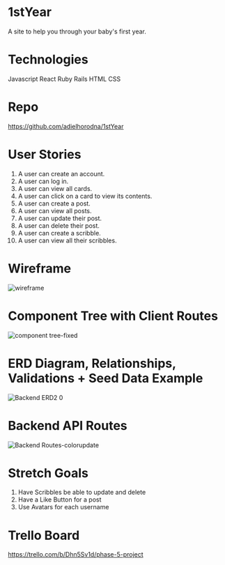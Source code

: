 # 1stYear
A site to help you through your baby's first year.


# Technologies 
Javascript React Ruby Rails HTML CSS 

# Repo 
https://github.com/adielhorodna/1stYear

# User Stories
1. A user can create an account.
2. A user can log in.
3. A user can view all cards.
4. A user can click on a card to view its contents.
5. A user can create a post.
6. A user can view all posts.
7. A user can update their post.
8. A user can delete their post.
9. A user can create a scribble.
10. A user can view all their scribbles.


# Wireframe 
![wireframe](https://user-images.githubusercontent.com/114962321/225041542-fe7d5220-c28c-4690-bd0c-818646b79a7c.png)

# Component Tree with Client Routes
![component tree-fixed](https://user-images.githubusercontent.com/114962321/225056293-3c5d3d44-2f36-4fc8-a3d0-b678f9ae91c7.png)


# ERD Diagram, Relationships, Validations + Seed Data Example
![Backend ERD2 0](https://user-images.githubusercontent.com/114962321/225156002-0bd0cfeb-429f-4f8f-b12a-99026edddfa9.png)


# Backend API Routes
![Backend Routes-colorupdate](https://user-images.githubusercontent.com/114962321/225198111-22c82609-6ec1-4798-822b-cf2aa122ee7a.png)


# Stretch Goals
1. Have Scribbles be able to update and delete
2. Have a Like Button for a post
3. Use Avatars for each username 

# Trello Board
https://trello.com/b/Dhn5Sv1d/phase-5-project
